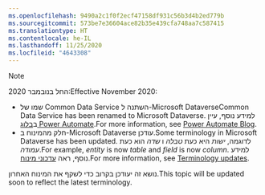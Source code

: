 ```yaml
---
ms.openlocfilehash: 9490a2c1f0f2ecf47158df931c56b3d4b2ed779b
ms.sourcegitcommit: 573be7e36604ace82b35e439cfa748aa7c587415
ms.translationtype: HT
ms.contentlocale: he-IL
ms.lasthandoff: 11/25/2020
ms.locfileid: "4643308"
---
```

> [!NOTE]
> <span data-ttu-id="efd84-101">החל בנובמבר 2020:</span><span class="sxs-lookup"><span data-stu-id="efd84-101">Effective November 2020:</span></span>
>
> - <span data-ttu-id="efd84-102">שמו של Common Data Service השתנה ל-Microsoft Dataverse</span><span class="sxs-lookup"><span data-stu-id="efd84-102">Common Data Service has been renamed to Microsoft Dataverse.</span></span> <span data-ttu-id="efd84-103">למידע נוסף, עיין ב[בלוג Power Automate](https://aka.ms/PAuAppBlog).</span><span class="sxs-lookup"><span data-stu-id="efd84-103">For more information, see [Power Automate Blog](https://aka.ms/PAuAppBlog).</span></span>
> - <span data-ttu-id="efd84-104">חלק מהמינוח ב-Microsoft Dataverse עודכן.</span><span class="sxs-lookup"><span data-stu-id="efd84-104">Some terminology in Microsoft Dataverse has been updated.</span></span> <span data-ttu-id="efd84-105">לדוגמה, *ישות* היא כעת *טבלה* ו *שדה* הוא כעת *עמודה*.</span><span class="sxs-lookup"><span data-stu-id="efd84-105">For example, *entity* is now *table* and *field* is now *column*.</span></span> <span data-ttu-id="efd84-106">למידע נוסף, ראה [עדכוני מינוח](https://go.microsoft.com/fwlink/?linkid=2147247).</span><span class="sxs-lookup"><span data-stu-id="efd84-106">For more information, see [Terminology updates](https://go.microsoft.com/fwlink/?linkid=2147247).</span></span>
>
> <span data-ttu-id="efd84-107">נושא זה יעודכן בקרוב כדי לשקף את המינוח האחרון.</span><span class="sxs-lookup"><span data-stu-id="efd84-107">This topic will be updated soon to reflect the latest terminology.</span></span>
